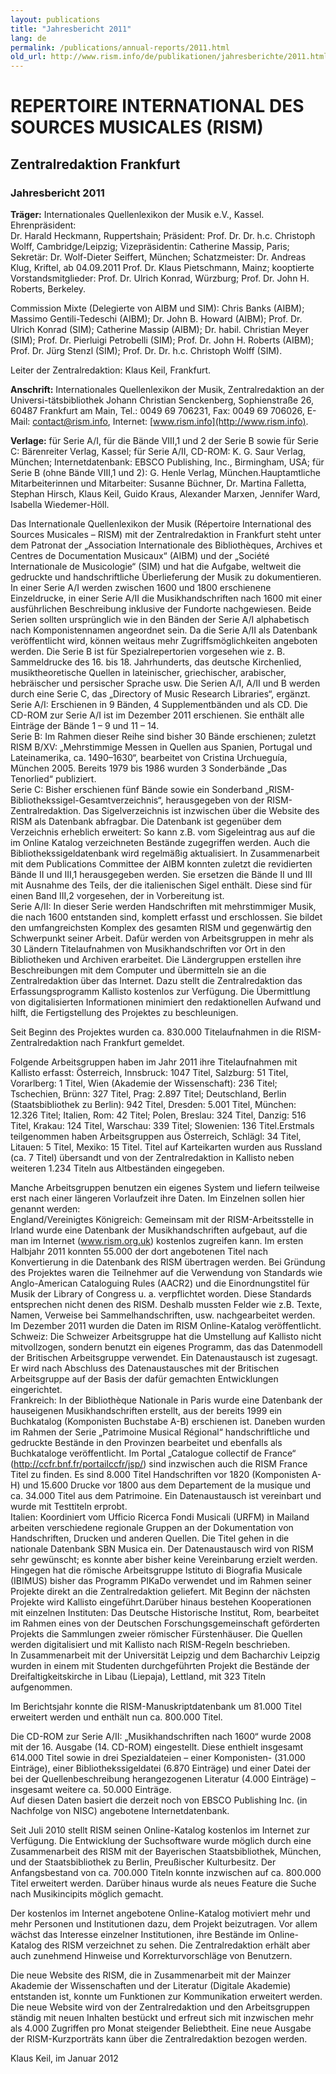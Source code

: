 ```yaml
---
layout: publications
title: "Jahresbericht 2011"
lang: de
permalink: /publications/annual-reports/2011.html
old_url: http://www.rism.info/de/publikationen/jahresberichte/2011.html
---
```


# REPERTOIRE INTERNATIONAL DES SOURCES MUSICALES (RISM)

## Zentralredaktion Frankfurt

### Jahresbericht 2011

**Träger:** Internationales Quellenlexikon der Musik e.V., Kassel. Ehrenpräsident:  
Dr. Harald Heckmann, Ruppertshain; Präsident: Prof. Dr. Dr. h.c. Christoph Wolff, Cambridge/Leipzig; Vizepräsidentin: Catherine Massip, Paris; Sekretär: Dr. Wolf-Dieter Seiffert, München; Schatzmeister: Dr. Andreas Klug, Kriftel, ab 04.09.2011 Prof. Dr. Klaus Pietschmann, Mainz; kooptierte Vorstandsmitglieder: Prof. Dr. Ulrich Konrad, Würzburg; Prof. Dr. John H. Roberts, Berkeley.

Commission Mixte (Delegierte von AIBM und SIM): Chris Banks (AIBM); Massimo Gentili-Tedeschi (AIBM); Dr. John B. Howard (AIBM); Prof. Dr. Ulrich Konrad (SIM); Catherine Massip (AIBM); Dr. habil. Christian Meyer (SIM); Prof. Dr. Pierluigi Petrobelli (SIM); Prof. Dr. John H. Roberts (AIBM); Prof. Dr. Jürg Stenzl (SIM); Prof. Dr. Dr. h.c. Christoph Wolff (SIM).

Leiter der Zentralredaktion: Klaus Keil, Frankfurt.

**Anschrift:** Internationales Quellenlexikon der Musik, Zentralredaktion an der Universi-tätsbibliothek Johann Christian Senckenberg, Sophienstraße 26, 60487 Frankfurt am Main, Tel.: 0049 69 706231, Fax: 0049 69 706026, E-Mail: contact@rism.info, Internet: [www.rism.info](http://www.rism.info).

**Verlage:** für Serie A/I, für die Bände VIII,1 und 2 der Serie B sowie für Serie C: Bären­reiter Verlag, Kassel; für Serie A/II, CD-ROM: K. G. Saur Verlag, München; Internetda­­tenbank: EBSCO Publishing, Inc., Birmingham, USA; für Serie B (ohne Bände VIII,1 und 2): G. Henle Verlag, München.Hauptamtliche Mitarbeiterinnen und Mitarbeiter: Susanne Büchner, Dr. Martina Falletta, Stephan Hirsch, Klaus Keil, Guido Kraus, Alexander Marxen, Jennifer Ward, Isabella Wiedemer-Höll.

Das Internationale Quellenlexikon der Musik (Répertoire International des Sources Musicales – RISM) mit der Zentralredaktion in Frankfurt steht unter dem Patronat der „Association Internationale des Bibliothèques, Archives et Centres de Documentation Musicaux“ (AIBM) und der „Société Internationale de Musicologie“ (SIM) und hat die Aufgabe, weltweit die gedruckte und handschriftliche Überlieferung der Musik zu doku­mentieren. In einer Serie A/I werden zwischen 1600 und 1800 erschienene Einzeldrucke, in einer Serie A/II die Musikhandschriften nach 1600 mit einer ausführlichen Beschreibung inklusive der Fundorte nachgewiesen. Beide Serien sollten ursprünglich wie in den Bänden der Serie A/I alphabetisch nach Komponistennamen angeordnet sein. Da die Serie A/II als Datenbank veröffentlicht wird, können weitaus mehr Zugriffsmöglichkeiten angeboten werden. Die Serie B ist für Spezialrepertorien vorgesehen wie z. B. Sammeldrucke des 16. bis 18. Jahrhunderts, das deutsche Kirchenlied, musiktheoretische Quellen in lateinischer, griechischer, arabischer, hebräischer und persischer Sprache usw. Die Serien A/I, A/II und B werden durch eine Serie C, das „Directory of Music Research Libraries“, ergänzt.  
Serie A/I: Erschienen in 9 Bänden, 4 Supplementbänden und als CD. Die CD-ROM zur Serie A/I ist im Dezember 2011 erschienen. Sie enthält alle Einträge der Bände 1 – 9 und 11 – 14.  
Serie B: Im Rahmen dieser Reihe sind bisher 30 Bände erschienen; zuletzt RISM B/XV: „Mehrstimmige Messen in Quellen aus Spanien, Portugal und Lateinamerika, ca. 1490–1630“, bearbeitet von Cristina Urchueguía, München 2005. Bereits 1979 bis 1986 wurden 3 Sonderbände „Das Tenorlied“ publiziert.  
Serie C: Bisher erschienen fünf Bände sowie ein Sonderband „RISM-Bibliothekssigel-Gesamtverzeichnis“, herausgegeben von der RISM-Zentralredaktion. Das Sigelverzeichnis ist inzwischen über die Website des RISM als Datenbank abfragbar. Die Datenbank ist gegenüber dem Verzeichnis erheblich erweitert: So kann z.B. vom Sigeleintrag aus auf die im Online Katalog verzeichneten Bestände zugegriffen werden. Auch die Bibliothekssigeldatenbank wird regelmäßig aktualisiert. In Zusammenarbeit mit dem Publica­tions Committee der AIBM konnten zuletzt die revidierten Bände II und III,1 herausge­geben werden. Sie ersetzen die Bände II und III mit Ausnahme des Teils, der die italieni­schen Sigel enthält. Diese sind für einen Band III,2 vorgesehen, der in Vorbereitung ist.   
Serie A/II: In dieser Serie werden Handschriften mit mehrstimmiger Musik, die nach 1600 entstanden sind, komplett erfasst und erschlossen. Sie bildet den umfangreichsten Komplex des gesamten RISM und gegenwärtig den Schwerpunkt seiner Arbeit. Dafür werden von Arbeitsgruppen in mehr als 30 Ländern Titelaufnahmen von Musikhand­schriften vor Ort in den Bibliotheken und Archiven erarbeitet. Die Ländergruppen erstel­len ihre Beschreibungen mit dem Computer und übermitteln sie an die Zentralredaktion über das Internet. Dazu stellt die Zentralredaktion das Erfassungsprogramm Kallisto kostenlos zur Verfügung. Die Übermittlung von digitalisierten Informationen minimiert den redaktionellen Aufwand und hilft, die Fertigstellung des Projektes zu beschleunigen.

Seit Beginn des Projektes wurden ca. 830.000 Titelaufnahmen in die RISM-Zentral­redaktion nach Frankfurt gemeldet.

Folgende Arbeitsgruppen haben im Jahr 2011 ihre Titelaufnahmen mit Kallisto erfasst: Österreich, Innsbruck: 1047 Titel, Salzburg: 51 Titel, Vorarlberg: 1 Titel, Wien (Akademie der Wissenschaft): 236 Titel; Tschechien, Brünn: 327 Titel, Prag: 2.897 Titel; Deutschland, Berlin (Staatsbibliothek zu Berlin): 942 Titel, Dresden: 5.001 Titel, München: 12.326 Titel; Italien, Rom: 42 Titel; Polen, Breslau: 324 Titel, Danzig: 516 Titel, Krakau: 124 Titel, Warschau: 339 Titel; Slowenien: 136 Titel.Erstmals teilgenommen haben Arbeitsgruppen aus Österreich, Schlägl: 34 Titel, Litauen: 5 Titel, Mexiko: 15 Titel. Titel auf Karteikarten wurden aus Russland (ca. 7 Titel) übersandt und von der Zentralredaktion in Kallisto neben weiteren 1.234 Titeln aus Altbeständen eingegeben.

Manche Arbeitsgruppen benutzen ein eigenes System und liefern teilweise erst nach einer längeren Vorlaufzeit ihre Daten. Im Einzelnen sollen hier genannt werden:  
England/Vereinigtes Königreich: Gemeinsam mit der RISM-Arbeitsstelle in Irland wurde eine Datenbank der Musikhandschriften aufge­baut, auf die man im Internet (www.rism.org.uk) kostenlos zugreifen kann. Im ersten Halbjahr 2011 konnten 55.000 der dort angebotenen Titel nach Konvertierung in die Datenbank des RISM übertragen werden. Bei Gründung des Projektes waren die Teilnehmer auf die Verwendung von Standards wie Anglo-American Cataloguing Rules (AACR2) und die Einordnungstitel für Musik der Library of Congress u. a. verpflichtet worden. Diese Standards entsprechen nicht denen des RISM. Deshalb mussten Felder wie z.B. Texte, Namen, Verweise bei Sammelhandschriften, usw. nachgearbeitet werden. Im Dezember 2011 wurden die Daten im RISM Online-Katalog veröffentlicht.   
Schweiz: Die Schweizer Arbeitsgruppe hat die Umstellung auf Kallisto nicht mitvollzogen, sondern benutzt ein eigenes Programm, das das Datenmodell der Britischen Arbeitsgruppe verwendet. Ein Datenaustausch ist zugesagt. Er wird nach Abschluss des Datenaustausches mit der Britischen Arbeitsgruppe auf der Basis der dafür gemachten Entwicklungen eingerichtet.   
Frankreich: In der Bibliothèque Nationale in Paris wurde eine Datenbank der haus­eigenen Musikhandschriften erstellt, aus der bereits 1999 ein Buchkatalog (Komponisten Buchstabe A-B) erschienen ist. Daneben wurden im Rahmen der Serie „Patrimoine Musical Régional“ handschriftliche und gedruckte Bestände in den Provinzen bearbeitet und ebenfalls als Buchkataloge veröffentlicht. Im Portal „Catalogue collectif de France“ (http://ccfr.bnf.fr/portailccfr/jsp/) sind inzwischen auch die RISM France Titel zu finden. Es sind 8.000 Titel Handschriften vor 1820 (Komponisten A-H) und 15.600 Drucke vor 1800 aus dem Departement de la musique und ca. 34.000 Titel aus dem Patrimoine. Ein Datenaustausch ist vereinbart und wurde mit Testtiteln erprobt.   
Italien: Koordiniert vom Ufficio Ricerca Fondi Musicali (URFM) in Mailand arbeiten verschiedene regionale Gruppen an der Dokumentation von Handschriften, Drucken und anderen Quellen. Die Titel gehen in die nationale Datenbank SBN Musica ein. Der Datenaustausch wird von RISM sehr gewünscht; es konnte aber bisher keine Vereinbarung erzielt werden. Hingegen hat die römische Arbeitsgruppe Istituto di Biografia Musicale (IBIMUS) bisher das Programm PIKaDo verwendet und im Rahmen seiner Projekte direkt an die Zentralredaktion geliefert. Mit Beginn der nächsten Projekte wird Kallisto eingeführt.Darüber hinaus bestehen Kooperationen mit einzelnen Instituten: Das Deutsche Historische Institut, Rom, bearbeitet im Rahmen eines von der Deutschen Forschungsgemeinschaft geförderten Projekts die Sammlungen zweier römischer Fürstenhäuser. Die Quellen werden digitalisiert und mit Kallisto nach RISM-Regeln beschrieben.  
In Zusammenarbeit mit der Universität Leipzig und dem Bacharchiv Leipzig wurden in einem mit Studenten durchgeführten Projekt die Bestände der Dreifaltigkeitskirche in Libau (Liepaja), Lettland, mit 323 Titeln aufgenommen.

Im Berichtsjahr konnte die RISM-Manuskriptdatenbank um 81.000 Titel erweitert werden und enthält nun ca. 800.000 Titel.

Die CD-ROM zur Serie A/II: „Musikhandschriften nach 1600“ wurde 2008 mit der 16. Ausgabe (14. CD-ROM) eingestellt. Diese enthielt insgesamt 614.000 Titel sowie in drei Spezialdateien – einer Komponisten- (31.000 Einträge), einer Bibliothekssigeldatei (6.870 Einträge) und einer Datei der bei der Quellenbeschreibung herangezogenen Literatur (4.000 Einträge) – insgesamt weitere ca. 50.000 Einträge.  
Auf diesen Daten basiert die derzeit noch von EBSCO Publishing Inc. (in Nachfolge von NISC) angebotene Internetdatenbank.

Seit Juli 2010 stellt RISM seinen Online-Katalog kostenlos im Internet zur Verfügung. Die Entwicklung der Suchsoftware wurde möglich durch eine Zusammenarbeit des RISM mit der Bayerischen Staatsbibliothek, München, und der Staatsbibliothek zu Berlin, Preußischer Kulturbesitz. Der Anfangsbestand von ca. 700.000 Titeln konnte inzwischen auf ca. 800.000 Titel erweitert werden. Darüber hinaus wurde als neues Feature die Suche nach Musikincipits möglich gemacht.

Der kostenlos im Internet angebotene Online-Katalog motiviert mehr und mehr Personen und Institutionen dazu, dem Projekt beizutragen. Vor allem wächst das Interesse einzelner Institutionen, ihre Bestände im Online-Katalog des RISM verzeichnet zu sehen. Die Zentralredaktion erhält aber auch zunehmend Hinweise und Korrekturvorschläge von Benutzern.

Die neue Website des RISM, die in Zusammenarbeit mit der Mainzer Akademie der Wissenschaften und der Literatur (Digitale Akademie) entstanden ist, konnte um Funktionen zur Kommunikation erweitert werden. Die neue Website wird von der Zentralredaktion und den Arbeitsgruppen ständig mit neuen Inhalten bestückt und erfreut sich mit inzwischen mehr als 4.000 Zugriffen pro Monat steigender Beliebtheit. Eine neue Ausgabe der RISM-Kurzporträts kann über die Zentralredaktion bezogen werden.

Klaus Keil, im Januar 2012